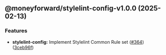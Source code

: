 ## @moneyforward/stylelint-config-v1.0.0 (2025-02-13)

### Features

* **stylelint-config:** Implement Stylelint Common Rule set ([#364](https://github.com/moneyforward/frontend-tools/issues/364)) ([3ceb96f](https://github.com/moneyforward/frontend-tools/commit/3ceb96f1d27fd25601e368138799d65224ee5fa2))

